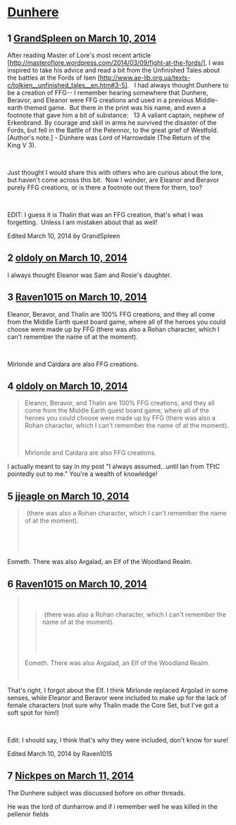 # [Dunhere](https://community.fantasyflightgames.com/topic/100936-dunhere/)

## 1 [GrandSpleen on March 10, 2014](https://community.fantasyflightgames.com/topic/100936-dunhere/?do=findComment&comment=1008236)

After reading Master of Lore's most recent article [http://masteroflore.wordpress.com/2014/03/09/fight-at-the-fords/], I was inspired to take his advice and read a bit from the Unfinished Tales about the battles at the Fords of Isen [http://www.ae-lib.org.ua/texts-c/tolkien__unfinished_tales__en.htm#3-5].
 
I had always thought Dunhere to be a creation of FFG-- I remember hearing somewhere that Dunhere, Beravor, and Eleanor were FFG creations and used in a previous Middle-earth themed game.  But there in the print was his name, and even a footnote that gave him a bit of substance:
 
13 A valiant captain, nephew of Erkenbrand. By courage and skill in arms he survived the disaster of the Fords, but fell in the Battle of the Pelennor, to the great grief of Westfold. [Author's note.] - Dúnhere was Lord of Harrowdale (The Return of the King V 3).

 

Just thought I would share this with others who are curious about the lore, but haven't come across this bit.  Now I wonder, are Eleanor and Beravor purely FFG creations, or is there a footnote out there for them, too?

 

EDIT: I guess it is Thalin that was an FFG creation, that's what I was forgetting.  Unless I am mistaken about that as well!  

Edited March 10, 2014 by GrandSpleen

## 2 [oldoly on March 10, 2014](https://community.fantasyflightgames.com/topic/100936-dunhere/?do=findComment&comment=1008256)

I always thought Eleanor was Sam and Rosie's daughter.

## 3 [Raven1015 on March 10, 2014](https://community.fantasyflightgames.com/topic/100936-dunhere/?do=findComment&comment=1008258)

Eleanor, Beravor, and Thalin are 100% FFG creations, and they all come from the Middle Earth quest board game, where all of the heroes you could choose were made up by FFG (there was also a Rohan character, which I can't remember the name of at the moment).

 

Mirlonde and Caldara are also FFG creations.

## 4 [oldoly on March 10, 2014](https://community.fantasyflightgames.com/topic/100936-dunhere/?do=findComment&comment=1008819)

> Eleanor, Beravor, and Thalin are 100% FFG creations, and they all come from the Middle Earth quest board game, where all of the heroes you could choose were made up by FFG (there was also a Rohan character, which I can't remember the name of at the moment).
> 
>  
> 
> Mirlonde and Caldara are also FFG creations.

I actually meant to say in my post "I always assumed...until Ian from TFtC pointedly out to me." You're a wealth of knowledge!

## 5 [jjeagle on March 10, 2014](https://community.fantasyflightgames.com/topic/100936-dunhere/?do=findComment&comment=1008832)

>  (there was also a Rohan character, which I can't remember the name of at the moment).
> 
>  
> 
>  

Eometh. There was also Argalad, an Elf of the Woodland Realm.

## 6 [Raven1015 on March 10, 2014](https://community.fantasyflightgames.com/topic/100936-dunhere/?do=findComment&comment=1008837)

>  
> 
> >  (there was also a Rohan character, which I can't remember the name of at the moment).
> > 
> >  
> > 
> >  
> 
> Eometh. There was also Argalad, an Elf of the Woodland Realm.
> 
>  

That's right, I forgot about the Elf. I think Mirlonde replaced Argolad in some senses, while Eleanor and Beravor were included to make up for the lack of female characters (not sure why Thalin made the Core Set, but I've got a soft spot for him!)

 

Edit: I should say, I think that's why they were included, don't know for sure!

Edited March 10, 2014 by Raven1015

## 7 [Nickpes on March 11, 2014](https://community.fantasyflightgames.com/topic/100936-dunhere/?do=findComment&comment=1009714)

The Dunhere subject was discussed bofore on other threads.

He was the lord of dunharrow and if i remember well he was killed in the pellenor fields

